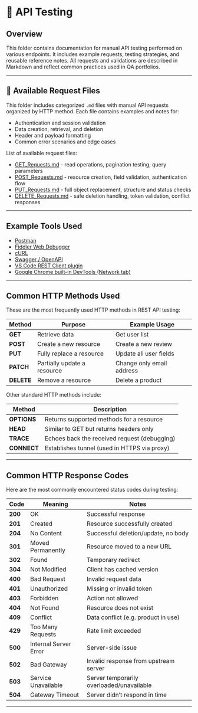 # 🔌 API Testing

## Overview

This folder contains documentation for manual API testing performed on various endpoints. It includes example requests, testing strategies, and reusable reference notes. All requests and validations are described in Markdown and reflect common practices used in QA portfolios.

---

## 📁 Available Request Files

This folder includes categorized `.md` files with manual API requests organized by HTTP method. Each file contains examples and notes for:

- Authentication and session validation  
- Data creation, retrieval, and deletion  
- Header and payload formatting  
- Common error scenarios and edge cases

List of available request files:

- [GET_Requests.md](GET_Requests.md) - read operations, pagination testing, query parameters  
- [POST_Requests.md](POST_Requests.md) - resource creation, field validation, authentication flow  
- [PUT_Requests.md](PUT_Requests.md) - full object replacement, structure and status checks  
- [DELETE_Requests.md](DELETE_Requests.md) - safe deletion handling, token validation, conflict responses

---

## Example Tools Used

- [Postman](https://www.postman.com/)  
- [Fiddler Web Debugger](https://www.telerik.com/fiddler)  
- [cURL](https://curl.se/)  
- [Swagger / OpenAPI](https://swagger.io/)  
- [VS Code REST Client plugin](https://marketplace.visualstudio.com/items?itemName=humao.rest-client)  
- [Google Chrome built-in DevTools (Network tab)](https://developer.chrome.com/docs/devtools/network/)

---

## Common HTTP Methods Used

These are the most frequently used HTTP methods in REST API testing:

| Method | Purpose                         | Example Usage              |
|--------|----------------------------------|----------------------------|
| **GET**    | Retrieve data                    | Get user list              |
| **POST**   | Create a new resource            | Create a new review        |
| **PUT**    | Fully replace a resource         | Update all user fields     |
| **PATCH**  | Partially update a resource      | Change only email address  |
| **DELETE** | Remove a resource                | Delete a product           |

Other standard HTTP methods include:

| Method   | Description                                      |
|----------|--------------------------------------------------|
| **OPTIONS**  | Returns supported methods for a resource         |
| **HEAD**     | Similar to GET but returns headers only          |
| **TRACE**    | Echoes back the received request (debugging)     |
| **CONNECT**  | Establishes tunnel (used in HTTPS via proxy)     |

---

## Common HTTP Response Codes

Here are the most commonly encountered status codes during testing:

| Code | Meaning                    | Notes                                |
|------|----------------------------|--------------------------------------|
| **200**  | OK                         | Successful response                  |
| **201**  | Created                    | Resource successfully created        |
| **204**  | No Content                 | Successful deletion/update, no body |
| **301**  | Moved Permanently          | Resource moved to a new URL         |
| **302**  | Found                      | Temporary redirect                   |
| **304**  | Not Modified               | Client has cached version            |
| **400**  | Bad Request                | Invalid request data                 |
| **401**  | Unauthorized               | Missing or invalid token             |
| **403**  | Forbidden                  | Action not allowed                   |
| **404**  | Not Found                  | Resource does not exist              |
| **409**  | Conflict                   | Data conflict (e.g. product in use)  |
| **429**  | Too Many Requests          | Rate limit exceeded                  |
| **500**  | Internal Server Error      | Server-side issue                    |
| **502**  | Bad Gateway                | Invalid response from upstream server |
| **503**  | Service Unavailable        | Server temporarily overloaded/unavailable |
| **504**  | Gateway Timeout            | Server didn’t respond in time        |

---
